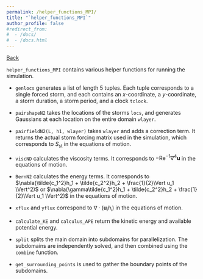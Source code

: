 ```yaml
---
permalink: /helper_functions_MPI/
title: "`helper_functions_MPI`"
author_profile: false
#redirect_from:
#  - /docs/
#  - /docs.html
---
```


[Back](./..)

`helper_functions_MPI` contains various helper functions for running the simulation.

- `genlocs` generates a list of length 5 tuples. Each tuple corresponds to a single forced storm, and each contains an $x$-coordinate, a $y$-coordinate, a storm duration, a storm period, and a clock `tclock`.

- `pairshapeN2` takes the locations of the storms `locs`, and generates Gaussians at each location on the entire domain `wlayer`.

- `pairfieldN2(L, h1, wlayer)` takes `wlayer` and adds a correction term. It returns the actual storm forcing matrix used in the simulation, which corresponds to $S_{\text{st}}$ in the equations of motion.

- `viscND` calculates the viscosity terms. It corresponds to $-\text{Re}^{-1}\nabla^4\textbf{u}$ in the equations of motion.

- `BernN2` calculates the energy terms. It corresponds to $\nabla(\tilde{c_1^2}h_1 + \tilde{c_2^2}h_2 + \frac{1}{2}\Vert u_1 \Vert^2)$ or $\nabla(\gamma\tilde{c_1^2}h_1 + \tilde{c_2^2}h_2 + \frac{1}{2}\Vert u_1 \Vert^2)$ in the equations of motion.

- `xflux` and `yflux` correspond to $\nabla\cdot(\textbf{u}_ih_i)$ in the equations of motion.

- `calculate_KE` and `calculus_APE` return the kinetic energy and available potential energy.

- `split` splits the main domain into subdomains for parallelization. The subdomains are independently solved, and then combined using the `combine` function.

- `get_surrounding_points` is used to gather the boundary points of the subdomains.
